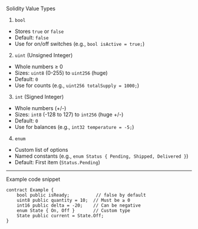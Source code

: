 Solidity Value Types  

1. `bool`  
- Stores `true` or `false`  
- Default: `false`  
- Use for on/off switches (e.g., `bool isActive = true;`)  

2. `uint` (Unsigned Integer)
- Whole numbers ≥ 0  
- Sizes: `uint8` (0-255) to `uint256` (huge)  
- Default: `0`  
- Use for counts (e.g., `uint256 totalSupply = 1000;`)  

3. `int` (Signed Integer)  
- Whole numbers (+/-)  
- Sizes: `int8` (-128 to 127) to `int256` (huge +/-)  
- Default: `0`  
- Use for balances (e.g., `int32 temperature = -5;`)  

4. `enum` 
- Custom list of options  
- Named constants (e.g., `enum Status { Pending, Shipped, Delivered }`)  
- Default: First item (`Status.Pending`)  

---

Example code snippet 
```solidity
contract Example {
    bool public isReady;          // false by default
    uint8 public quantity = 10;  // Must be ≥ 0
    int16 public delta = -20;    // Can be negative
    enum State { On, Off }       // Custom type
    State public current = State.Off;
}
